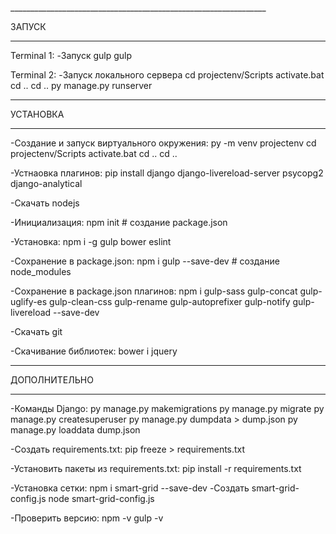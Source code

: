 ﻿﻿________________________________________________________________

ЗАПУСК
________________________________________________________________

Terminal 1:
-Запуск gulp
gulp

Terminal 2:
-Запуск локального сервера
cd projectenv/Scripts
activate.bat
cd ..
cd ..
py manage.py runserver


________________________________________________________________

УСТАНОВКА
________________________________________________________________

-Создание и запуск виртуального окружения:
py -m venv projectenv
cd projectenv/Scripts
activate.bat
cd ..
cd ..

-Устнаовка плагинов:
pip install django django-livereload-server psycopg2 django-analytical

-Скачать nodejs

-Инициализация:
npm init  		# создание package.json

-Установка:
npm i -g gulp bower eslint

-Сохранение в package.json:
npm i gulp --save-dev	        # создание node_modules

-Сохранение в package.json плагинов:
npm i gulp-sass gulp-concat gulp-uglify-es gulp-clean-css gulp-rename gulp-autoprefixer gulp-notify gulp-livereload --save-dev

-Скачать git

-Скачивание библиотек:
bower i jquery


________________________________________________________________

ДОПОЛНИТЕЛЬНО
________________________________________________________________

-Команды Django:
py manage.py makemigrations
py manage.py migrate
py manage.py createsuperuser
py manage.py dumpdata > dump.json
py manage.py loaddata dump.json

-Создать requirements.txt:
pip freeze > requirements.txt

-Установить пакеты из requirements.txt:
pip install -r requirements.txt

-Установка сетки:
npm i smart-grid --save-dev
-Создать smart-grid-config.js
node smart-grid-config.js

-Проверить версию:
npm -v
gulp -v